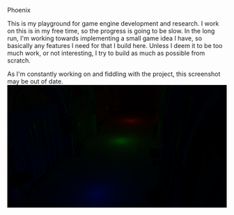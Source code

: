 Phoenix 

This is my playground for game engine development and research. 
I work on this is in my free time, so the progress is going to be slow.
In the long run, I'm working towards implementing a small game idea I have, so basically any features I need for that I build here.
Unless I deem it to be too much work, or not interesting, I try to build as much as possible from scratch.

As I'm constantly working on and fiddling with the project, this screenshot may be out of date.  
![](doc/pl.png)